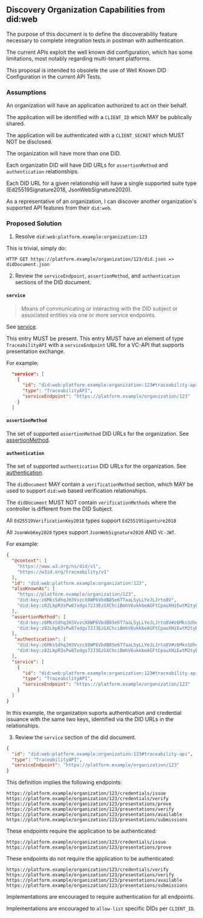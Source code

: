 ## Discovery Organization Capabilities from did:web

The purpose of this document is to define the discoverability feature necessary to complete integration tests in postman with authentication.

The current APIs exploit the well known did configuration, which has some limitations, most notably regarding multi-tenant platforms.

This proposal is intended to obsolete the use of Well Known DID Configuration in the current API Tests.

### Assumptions

An organization will have an application authorized to act on their behalf.

The application will be identified with a `CLIENT_ID` which MAY be publically shared.

The application will be authenticated with a `CLIENT_SECRET` which MUST NOT be disclosed.

The organization will have more than one DID.

Each organizatin DID will have DID URLs for `assertionMethod` and `authentication` relationships.

Each DID URL for a given relationship will have a single supported suite type (Ed25519Signature2018, JsonWebSignature2020).

As a representative of an organization, I can discover another organization's supported API features from their `did:web`.

### Proposed Solution

1. Resolve `did:web:platform.example:organization:123`

This is trivial, simply do:

```
HTTP GET https://platform.example/organization/123/did.json => didDocument.json
```

2. Review the `serviceEndpoint`, `assertionMethod`, and `authentication` sections of the DID document.

#### `service`

> Means of communicating or interacting with the DID subject or associated entities via one or more service endpoints. 

See [service](https://www.w3.org/TR/did-core/#dfn-service).

This entry MUST be present.
This entry MUST have an element of type `TraceabilityAPI` with a `serviceEndpoint` URL for a VC-API that supports presentation exchange.

For example: 
```json
  "service": [
    {
      "id": "did:web:platform.example:organization:123#traceability-api",
      "type": "TraceabilityAPI",
      "serviceEndpoint": "https://platform.example/organization/123"
    }
  ]
```

#### `assertionMethod`

The set of supported `assertionMethod` DID URLs for the organization.
See [assertionMethod](https://www.w3.org/TR/did-core/#assertion).


#### `authentication`

The set of supported `authentication` DID URLs for the organization.
See [authentication](https://www.w3.org/TR/did-core/#authentication).

The `didDocument` MAY contain a `verificationMethod` section, which MAY be used to support `did:web` based verification relationships.

The `didDocument` MUST NOT contain `verificationMethods` where the controller is different from the DID Subject.

All `Ed25519VerificationKey2018` types support `Ed25519Siganture2018`

All `JsonWebKey2020` types support `JsonWebSignature2020` AND `VC-JWT`.

For example:

```json
{
  "@context": [
    "https://www.w3.org/ns/did/v1",
    "https://w3id.org/traceability/v1"
  ],
  "id": "did:web:platform.example:organization:123",
  "alsoKnownAs": [
    "https://platform.example/organization/123",
    "did:key:z6MksSdhqJH3VvzcX8WP6VbdB85e6T7aaL5yLLYeJLJrto8V",
    "did:key:z82LkpR3sPw87xdgs72J3EzGXChciBmhV6ukkbeAGFtCpauXHiEwtM2tyDcphRnLmKsB1fi"
  ],
  "assertionMethod": [
    "did:key:z6MksSdhqJH3VvzcX8WP6VbdB85e6T7aaL5yLLYeJLJrto8V#z6MksSdhqJH3VvzcX8WP6VbdB85e6T7aaL5yLLYeJLJrto8V",
    "did:key:z82LkpR3sPw87xdgs72J3EzGXChciBmhV6ukkbeAGFtCpauXHiEwtM2tyDcphRnLmKsB1fi#z82LkpR3sPw87xdgs72J3EzGXChciBmhV6ukkbeAGFtCpauXHiEwtM2tyDcphRnLmKsB1fi"
  ],
   "authentication": [
    "did:key:z6MksSdhqJH3VvzcX8WP6VbdB85e6T7aaL5yLLYeJLJrto8V#z6MksSdhqJH3VvzcX8WP6VbdB85e6T7aaL5yLLYeJLJrto8V",
    "did:key:z82LkpR3sPw87xdgs72J3EzGXChciBmhV6ukkbeAGFtCpauXHiEwtM2tyDcphRnLmKsB1fi#z82LkpR3sPw87xdgs72J3EzGXChciBmhV6ukkbeAGFtCpauXHiEwtM2tyDcphRnLmKsB1fi"
  ],
  "service": [
    {
      "id": "did:web:platform.example:organization:123#traceability-api",
      "type": "TraceabilityAPI",
      "serviceEndpoint": "https://platform.example/organization/123"
    }
  ]
}
```

In this example, the organization suports authentication and credential issuance with the same two keys, identified via the DID URLs in the relationships.

3. Review the `service` section of the did document.

```json
{
  "id": "did:web:platform.example:organization:123#traceability-api",
  "type": "TraceabilityAPI",
  "serviceEndpoint": "https://platform.example/organization/123"
}
```

This definition implies the following endpoints:

```
https://platform.example/organization/123/credentials/issue
https://platform.example/organization/123/credentials/verify
https://platform.example/organization/123/presentations/prove
https://platform.example/organization/123/presentations/verify
https://platform.example/organization/123/presentations/available
https://platform.example/organization/123/presentations/submissions
```

These endpoints require the application to be authenticated:

```
https://platform.example/organization/123/credentials/issue
https://platform.example/organization/123/presentations/prove
```

These endpoints do not require the application to be authenticated:

```
https://platform.example/organization/123/credentials/verify
https://platform.example/organization/123/presentations/verify
https://platform.example/organization/123/presentations/available
https://platform.example/organization/123/presentations/submissions
```

Implementations are encouraged to require authentication for all endpoints.

Implementations are encouraged to `allow-list` specific DIDs per `CLIENT_ID`.
